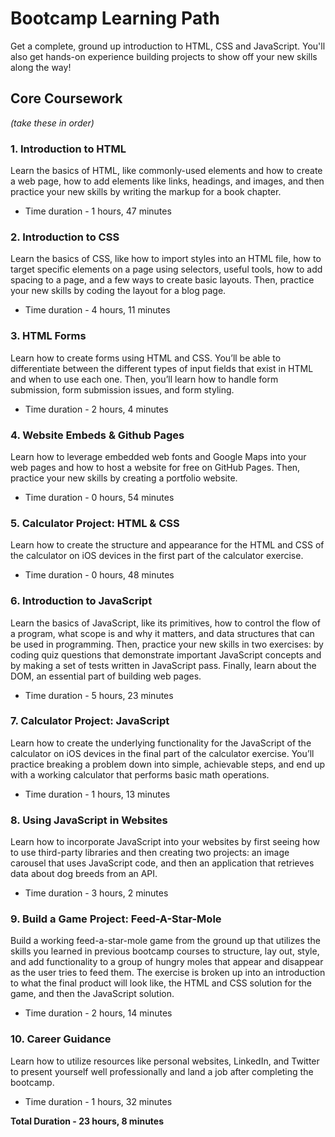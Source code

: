 # Bootcamp Learning Path
Get a complete, ground up introduction to HTML, CSS and JavaScript. You'll also get hands-on experience building projects to show off your new skills along the way!

## Core Coursework
*(take these in order)*

### 1. Introduction to HTML

   Learn the basics of HTML, like commonly-used elements and how to create a web page, how to add elements like links, headings, and images, and then practice your new skills by writing the markup for a book chapter.
   - Time duration - 1 hours, 47 minutes
      
### 2. Introduction to CSS

   Learn the basics of CSS, like how to import styles into an HTML file, how to target specific elements on a page using selectors, useful tools, how to add spacing to a page, and a few ways to create basic layouts. Then, practice your new skills by coding the layout for a blog page.  
   - Time duration - 4 hours, 11 minutes

### 3. HTML Forms

   Learn how to create forms using HTML and CSS. You’ll be able to differentiate between the different types of input fields that exist in HTML and when to use each one. Then, you’ll learn how to handle form submission, form submission issues, and form styling.
   - Time duration - 2 hours, 4 minutes

### 4. Website Embeds & Github Pages

   Learn how to leverage embedded web fonts and Google Maps into your web pages and how to host a website for free on GitHub Pages. Then, practice your new skills by creating a portfolio website.
   - Time duration - 0 hours, 54 minutes

### 5. Calculator Project: HTML & CSS

   Learn how to create the structure and appearance for the HTML and CSS of the calculator on iOS devices in the first part of the calculator exercise.
   - Time duration - 0 hours, 48 minutes

### 6. Introduction to JavaScript

   Learn the basics of JavaScript, like its primitives, how to control the flow of a program, what scope is and why it matters, and data structures that can be used in programming. Then, practice your new skills in two exercises: by coding quiz questions that demonstrate important JavaScript concepts and by making a set of tests written in JavaScript pass. Finally, learn about the DOM, an essential part of building web pages.
   - Time duration - 5 hours, 23 minutes

### 7. Calculator Project: JavaScript

   Learn how to create the underlying functionality for the JavaScript of the calculator on iOS devices in the final part of the calculator exercise. You’ll practice breaking a problem down into simple, achievable steps, and end up with a working calculator that performs basic math operations.
   - Time duration - 1 hours, 13 minutes 

### 8. Using JavaScript in Websites

   Learn how to incorporate JavaScript into your websites by first seeing how to use third-party libraries and then creating two projects: an image carousel that uses JavaScript code, and then an application that retrieves data about dog breeds from an API.
   - Time duration - 3 hours, 2 minutes

### 9. Build a Game Project: Feed-A-Star-Mole

   Build a working feed-a-star-mole game from the ground up that utilizes the skills you learned in previous bootcamp courses to structure, lay out, style, and add functionality to a group of hungry moles that appear and disappear as the user tries to feed them. The exercise is broken up into an introduction to what the final product will look like, the HTML and CSS solution for the game, and then the JavaScript solution.
   - Time duration - 2 hours, 14 minutes 

### 10. Career Guidance
   Learn how to utilize resources like personal websites, LinkedIn, and Twitter to present yourself well professionally and land a job after completing the bootcamp.
   - Time duration - 1 hours, 32 minutes


**Total Duration - 23 hours, 8 minutes**


